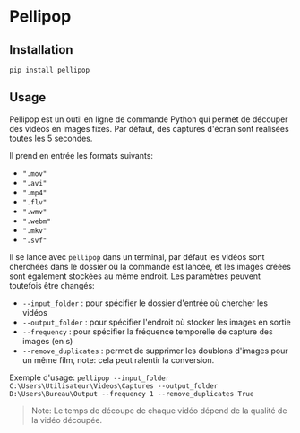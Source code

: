 # Pellipop

## Installation

`pip install pellipop`

## Usage

Pellipop est un outil en ligne de commande Python qui permet de découper des vidéos en images fixes.
Par défaut, des captures d'écran sont réalisées toutes les 5 secondes.

Il prend en entrée les formats suivants:
- `".mov"`
- `".avi"`
- `".mp4"`
- `".flv"`
- `".wmv"`
- `".webm"`
- `".mkv"`
- `".svf"`

Il se lance avec `pellipop` dans un terminal, par défaut les vidéos sont cherchées dans le dossier où la commande est lancée, et les images créées sont également stockées au même endroit. Les paramètres peuvent toutefois être changés:

- `--input_folder` : pour spécifier le dossier d'entrée où chercher les vidéos
- `--output_folder` : pour spécifier l'endroit où stocker les images en sortie
- `--frequency` : pour spécifier la fréquence temporelle de capture des images (en s)
- `--remove_duplicates` : permet de supprimer les doublons d'images pour un même film, note: cela peut ralentir la conversion.

Exemple d'usage:
`pellipop --input_folder C:\Users\Utilisateur\Videos\Captures --output_folder D:\Users\Bureau\Output --frequency 1 --remove_duplicates True`

> Note: Le temps de découpe de chaque vidéo dépend de la qualité de la vidéo découpée.